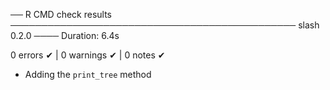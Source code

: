 ── R CMD check results ────────────────────────────────────────────── slash 0.2.0 ────
Duration: 6.4s

0 errors ✔ | 0 warnings ✔ | 0 notes ✔
* Adding the `print_tree` method

